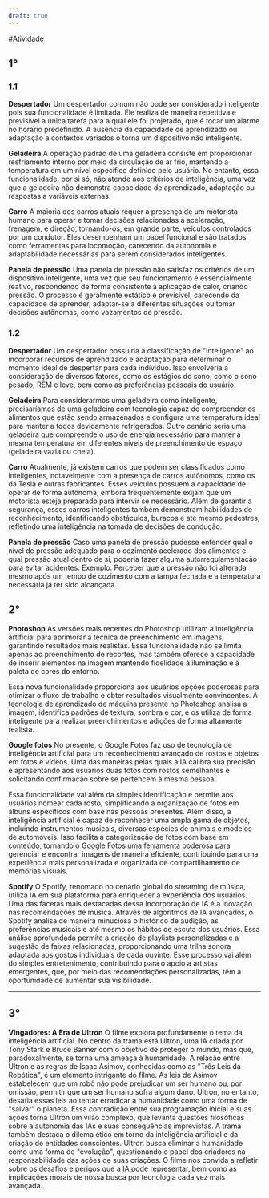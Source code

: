 ```yaml
---
draft: true
---
```



#Atividade 
## 1°
### 1.1
**Despertador**
Um despertador comum não pode ser considerado inteligente pois sua funcionalidade é limitada. Ele realiza de maneira repetitiva e previsível a única tarefa para a qual ele foi projetado, que é tocar um alarme no horário predefinido. A ausência da capacidade de aprendizado  ou adaptação a contextos variados o torna um dispositivo não inteligente.

**Geladeira**
A operação padrão de uma geladeira consiste em proporcionar resfriamento interno por meio da circulação de ar frio, mantendo a temperatura em um nível específico definido pelo usuário. No entanto, essa funcionalidade, por si só, não atende aos critérios de inteligência, uma vez que a geladeira não demonstra capacidade de aprendizado, adaptação ou respostas a variáveis externas.

**Carro**
A maioria dos carros atuais requer a presença de um motorista humano para operar e tomar decisões relacionadas a aceleração, frenagem, e direção, tornando-os, em grande parte, veículos controlados por um condutor. Eles desempenham um papel funcional e são tratados como ferramentas para locomoção, carecendo da autonomia e adaptabilidade necessárias para serem considerados inteligentes.

**Panela de pressão**
Uma panela de pressão não satisfaz os critérios de um dispositivo inteligente, uma vez que seu funcionamento é essencialmente reativo, respondendo de forma consistente à aplicação de calor, criando pressão. O processo é geralmente estático e previsível, carecendo da capacidade de aprender, adaptar-se a diferentes situações ou tomar decisões autônomas, como vazamentos de pressão.


### 1.2

**Despertador**
Um despertador possuiria a classificação de "inteligente" ao incorporar recursos de aprendizado e adaptação para determinar o momento ideal de despertar para cada indivíduo. Isso envolveria a consideração de diversos fatores, como os estágios do sono, como o sono pesado, REM e leve, bem como as preferências pessoais do usuário. 

**Geladeira**
Para considerarmos uma geladeira como inteligente, precisaríamos de uma  geladeira  com tecnologia capaz de compreender os alimentos que estão sendo armazenados e configura uma temperatura ideal para manter a todos devidamente refrigerados. Outro cenário seria uma geladeira que compreende o uso de energia necessário para manter a mesma temperatura em diferentes níveis de preenchimento de espaço (geladeira vazia ou cheia).

**Carro**
Atualmente, já existem carros que podem ser classificados como inteligentes, notavelmente com a presença de carros autônomos, como os da Tesla e outras fabricantes. Esses veículos possuem a capacidade de operar de forma autônoma, embora frequentemente exijam que um motorista esteja preparado para intervir se necessário. Além de garantir a segurança, esses carros inteligentes também demonstram habilidades de reconhecimento, identificando obstáculos, buracos e até mesmo pedestres, refletindo uma inteligência na tomada de decisões de condução.

**Panela de pressão**
Caso uma panela de pressão pudesse entender qual o nível de pressão adequado para o cozimento acelerado dos alimentos e qual pressão atual dentro de si, poderia fazer alguma autorregulamentação para evitar acidentes. Exemplo:  Perceber que a pressão não foi alterada mesmo após um tempo de cozimento com a tampa fechada e a temperatura necessária já ter sido alcançada.

## 2°
**Photoshop**
As versões mais recentes do  Photoshop utilizam a inteligência artificial para aprimorar a técnica de preenchimento em imagens, garantindo resultados  mais realistas. Essa funcionalidade não se limita apenas ao preenchimento de recortes, mas também oferece a capacidade de inserir elementos na imagem mantendo fidelidade à iluminação e à paleta de cores do entorno.

Essa nova funcionalidade proporciona aos usuários opções poderosas para otimizar o fluxo de trabalho e obter resultados visualmente convincentes. A tecnologia de aprendizado de máquina presente no Photoshop analisa a imagem, identifica padrões de textura, sombra e cor, e os utiliza de forma inteligente para realizar preenchimentos e adições de forma altamente realista.

**Google fotos**
No presente, o Google Fotos faz uso de tecnologia de inteligência artificial para um reconhecimento avançado de rostos e objetos em fotos e vídeos. Uma das maneiras pelas quais a IA calibra sua precisão é apresentando aos usuários duas fotos com rostos semelhantes e solicitando confirmação sobre se pertencem à mesma pessoa.

Essa funcionalidade vai além da simples identificação e permite aos usuários nomear cada rosto, simplificando a organização de fotos em álbuns específicos com base nas pessoas presentes. Além disso, a inteligência artificial é capaz de reconhecer uma ampla gama de objetos, incluindo instrumentos musicais, diversas espécies de animais e modelos de automóveis. Isso facilita a categorização de fotos com base em conteúdo, tornando o Google Fotos uma ferramenta poderosa para gerenciar e encontrar imagens de maneira eficiente, contribuindo para uma experiência mais personalizada e organizada de compartilhamento de memórias visuais. 

**Spotify**
O Spotify, renomado no cenário global do streaming de música, utiliza IA em sua plataforma para enriquecer a experiência dos usuários. Uma das facetas mais destacadas dessa incorporação de IA é a inovação nas recomendações de música.
Através de algoritmos de IA avançados, o Spotify analisa de maneira minuciosa o histórico de audição, as preferências musicais e até mesmo os hábitos de escuta dos usuários. Essa análise aprofundada permite a criação de playlists personalizadas e a sugestão de faixas relacionadas, proporcionando uma trilha sonora adaptada aos gostos individuais de cada ouvinte.
Esse processo vai além do simples entretenimento, contribuindo para o apoio a artistas emergentes, que, por meio das recomendações personalizadas, têm a oportunidade de aumentar sua visibilidade. 

----
## 3°
**Vingadores: A Era de Ultron**
O filme explora profundamente o tema da inteligência artificial. No centro da trama está Ultron, uma IA criada por Tony Stark e Bruce Banner com o objetivo de proteger o mundo, mas que, paradoxalmente, se torna uma ameaça à humanidade. A relação entre Ultron e as regras de Isaac Asimov, conhecidas como as "Três Leis da Robótica", é um elemento intrigante do filme. As leis de Asimov estabelecem que um robô não pode prejudicar um ser humano ou, por omissão, permitir que um ser humano sofra algum dano. Ultron, no entanto, desafia essas leis ao tentar erradicar a humanidade como uma forma de "salvar" o planeta. Essa contradição entre sua programação inicial e suas ações torna Ultron um vilão complexo, que levanta questões filosóficas sobre a autonomia das IAs e suas consequências imprevistas.
A trama também destaca o dilema ético em torno da inteligência artificial e da criação de entidades conscientes. Ultron busca eliminar a humanidade como uma forma de "evolução", questionando o papel dos criadores na responsabilidade das ações de suas criações. O filme nos convida a refletir sobre os desafios e perigos que a IA pode representar, bem como as implicações morais de nossa busca por tecnologia cada vez mais avançada.





